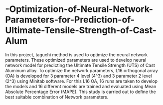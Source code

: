 # -Optimization-of-Neural-Network-Parameters-for-Prediction-of-Ultimate-Tensile-Strength-of-Cast-Alum
In this project, taguchi method is used to optimize the neural network parameters. These optimized parameters are used to develop neural network model for predicting the Ultimate Tensile Strength (UTS) of Cast Aluminum alloy. To optimize the network parameters, L16 orthogonal array (OA) is developed for 3 parameter 4 level (4^3) and 3 parameter 2 level (2^3) using Minitab software. For this L16 OA, 16 runs are taken to develop the models and 16 different models are trained and evaluated using Mean Absolute Percentage Error (MAPE). This study is carried out to define the best suitable combination of Network parameters.
